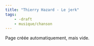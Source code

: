 ```yaml
---
title: "Thierry Hazard - Le jerk"
tags:
    - -draft
    - musique/chanson
---
```


Page créée automatiquement, mais vide.
